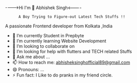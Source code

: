 ---->Hi  I'm 👋 Abhishek Singh<----

          A Boy Trying to Figure-out Latest Tech Stuffs !!

A passionate Frontend developer from  Kolkata ,India

- 🔭 I’m currently Student in Prepbyte
- 🌱 I’m currently learning Website Development
- 👯 I’m looking to collaborate on 
- 🤔 I’m looking for help with flutters and TECH related Stuffs
- 💬 Ask me about ...
- 📫 How to reach me: abhisheksinghofficial89@gmail.com
- 😄 Pronouns: ...
- ⚡ Fun fact: I Like to do pranks in my friend circle.

